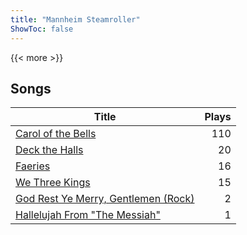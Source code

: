 ```yaml
---
title: "Mannheim Steamroller"
ShowToc: false
---
```


{{< more >}}

## Songs
Title | Plays 
----- | -----: 
[Carol of the Bells](/songs/carol-of-the-bells) | 110
[Deck the Halls](/songs/deck-the-halls) | 20
[Faeries](/songs/faeries) | 16
[We Three Kings](/songs/we-three-kings) | 15
[God Rest Ye Merry, Gentlemen (Rock)](/songs/god-rest-ye-merry-gentlemen-rock) | 2
[Hallelujah From "The Messiah"](/songs/hallelujah-from-the-messiah) | 1

